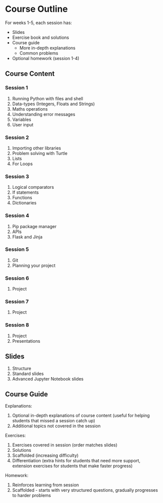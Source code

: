 # Course Outline

For weeks 1-5, each session has:
- Slides 
- Exercise book and solutions
- Course guide
  - More in-depth explanations
  - Common problems
- Optional homework (session 1-4)

## Course Content 

### Session 1

1. Running Python with files and shell
1. Data-types (Integers, Floats and Strings)
1. Maths operations
1. Understanding error messages
1. Variables
1. User input

### Session 2

1. Importing other libraries
1. Problem solving with Turtle
1. Lists
1. For Loops

### Session 3

1. Logical comparators
1. If statements
1. Functions
1. Dictionaries

### Session 4

1. Pip package manager
1. APIs
1. Flask and Jinja

### Session 5

1. Git
1. Planning your project

### Session 6

1. Project

### Session 7

1. Project

### Session 8

1. Project
1. Presentations

## Slides

1. Structure
1. Standard slides
1. Advanced Jupyter Notebook slides

## Course Guide

Explanations:
1. Optional in-depth explanations of course content (useful for helping students that missed a session catch up)
1. Additional topics not covered in the session 

Exercises:
1. Exercises covered in session (order matches slides)
1. Solutions
1. Scaffolded (increasing difficulty)
1. Differentiation (extra hints for students that need more support, extension exercises for students that make faster progress)

Homework:
1. Reinforces learning from session
1. Scaffolded - starts with very structured questions, gradually progresses to harder problems
